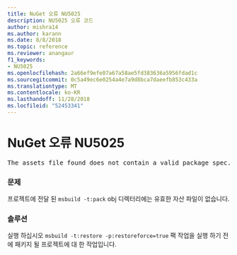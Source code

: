 ```yaml
---
title: NuGet 오류 NU5025
description: NU5025 오류 코드
author: mishra14
ms.author: karann
ms.date: 8/8/2018
ms.topic: reference
ms.reviewer: anangaur
f1_keywords:
- NU5025
ms.openlocfilehash: 2a66ef9efe07a67a58ae5fd383636a5956fdad1c
ms.sourcegitcommit: 0c5a49ec6e0254a4e7a9d8bca7daeefb853c433a
ms.translationtype: MT
ms.contentlocale: ko-KR
ms.lasthandoff: 11/28/2018
ms.locfileid: "52453341"
---
```

# <a name="nuget-error-nu5025"></a>NuGet 오류 NU5025
<pre>The assets file found does not contain a valid package spec. Try restoring the project again. The location of the assets file is F:\project\obj\project.assets.json.</pre>

### <a name="issue"></a>문제

프로젝트에 전달 된 `msbuild -t:pack` obj 디렉터리에는 유효한 자산 파일이 없습니다.


### <a name="solution"></a>솔루션

실행 하십시오 `msbuild -t:restore -p:restoreforce=true` 팩 작업을 실행 하기 전에 패키지 될 프로젝트에 대 한 작업입니다.

